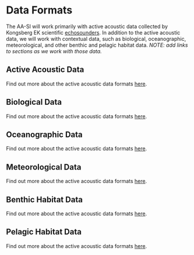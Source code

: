 # Data Formats
The AA-SI will work primarily with active acoustic data collected by Kongsberg EK scientific [echosounders](https://github.com/nmfs-ost/AA-SI_onboarding/tree/main/Instruments). In addition to the active acoustic data, we will work with contextual data, such as biological, oceanographic, meteorological, and other benthic and pelagic habitat data. *NOTE: add links to sections as we work with those data.* 

## Active Acoustic Data
Find out more about the active acoustic data formats [here](https://github.com/nmfs-ost/AA-SI_onboarding/blob/main/Data_Formats/ActiveAcoustic_Data/README.md).

## Biological Data
Find out more about the active acoustic data formats [here]().

## Oceanographic Data
Find out more about the active acoustic data formats [here]().

## Meteorological Data
Find out more about the active acoustic data formats [here]().

## Benthic Habitat Data
Find out more about the active acoustic data formats [here]().

## Pelagic Habitat Data
Find out more about the active acoustic data formats [here]().

